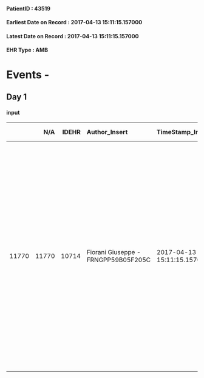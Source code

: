 
#### PatientID : 43519
#### Earliest Date on Record : 2017-04-13 15:11:15.157000
#### Latest Date on Record : 2017-04-13 15:11:15.157000
#### EHR Type : AMB

# Events - 

## Day 1

#### input
|       |    N/A |   IDEHR | Author_Insert                       | TimeStamp_Insert           | EHRType   |   PatientID |   IDDigitalSignDocument | persone_vicine   |   Unnamed: 0_x.1 |   IDANAMNESI_SOCIALE | Patient   | FamigliaAltro   | Paziente_T   | FamigliaAltro_T   |   Non_Rilevabile_x.1 | Note_Non_Rilevabile_x.1   | opt_Problemi   | Note_I                                                                                                                                                                                                    | ds_note_timori                                                                                                                                                              | opt_paziente_a   | opt_famiglia_a   | opt_adeguatezza   | opt_paziente_solo   | ds_note_con                                                                                                                                                                                                                                                                                                                                                                                                   | opt_presente_assente   | Presenza_minori   | Caregiver_principale   | opt_capacita   | opt_necessario   | opt_presente   | opt_risorse_ec   | opt_paziente_psi   | opt_Ins_vol   | opt_paziente_ad   | opt_caregiver_ad   | opt_esenzione   | opt_inv_civile            | Needs     | Domestic partnership   | Fragility   | opt_disponibilita_f   | opt_indennita_acc         | opt_famiglia_psi   | opt_disponibilit_paz   |
|------:|-------:|--------:|:------------------------------------|:---------------------------|:----------|------------:|------------------------:|:-----------------|-----------------:|---------------------:|:----------|:----------------|:-------------|:------------------|---------------------:|:--------------------------|:---------------|:----------------------------------------------------------------------------------------------------------------------------------------------------------------------------------------------------------|:----------------------------------------------------------------------------------------------------------------------------------------------------------------------------|:-----------------|:-----------------|:------------------|:--------------------|:--------------------------------------------------------------------------------------------------------------------------------------------------------------------------------------------------------------------------------------------------------------------------------------------------------------------------------------------------------------------------------------------------------------|:-----------------------|:------------------|:-----------------------|:---------------|:-----------------|:---------------|:-----------------|:-------------------|:--------------|:------------------|:-------------------|:----------------|:--------------------------|:----------|:-----------------------|:------------|:----------------------|:--------------------------|:-------------------|:-----------------------|
| 11770 |  11770 |   10714 | Fiorani Giuseppe - FRNGPP59B05F205C | 2017-04-13 15:11:15.157000 | AMB       |       43519 |                  717142 | N/A              |             5822 |                 3711 | Si#1      | Si#1            | No#0         | Si#1              |                    0 | NR                        | No#0           | Pz non oncologica,affetta da cirrosi epatica HCV correlata,con informazione di diagnosi,ma con consapevolezza di gravit√† tutta da verificare. La figlia √® informata della gravit√† e della terminalit√† | La figlia Claudia mi √® sembrata preparata rispetto alla situazione globale della mamma; peraltro ha precedentemente conosciuto Vidas,per avere assistito il pap√† nel 2013 | Indefinite#2     | Congruenti#1     | Si#1              | No#0                | La pz,dalla fine dello scorso anno,si √® trasferita presso il comune di Peschiera Borromeo,dove abita la figlia Claudia ,insegnante di scienze in una scuola media nelle vicinanze,la quale,dal mese di gennaio, si √® trasferita presso la sua abitazione per assisterla. La pz,ha una figlia di 63 anni,nata da un primo matrimonio,la quale soffre di disturbi psichici e,dal 2013,non si fa pi√π sentire. | Presente#1             | No#0              | La figlia Claudia      | Adeguato#0     | No#0             | No#0           | Adeguate#1       | No#0               | No#0          | Totale#2          | Totale#2           | No#0            | in fase di accertamento#2 | Clinici#0 | Figli#2                | nessuna#0   | No#0                  | in fase di accertamento#2 | No#0               | No#0                   |


